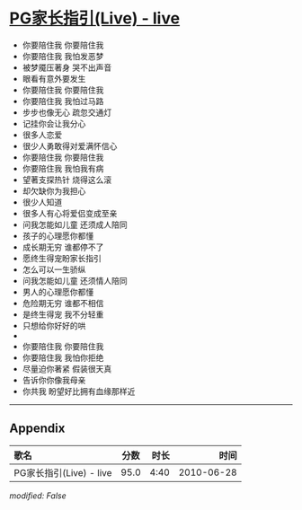 # [PG家长指引(Live) - live](https://music.163.com/song?id=64540)

* 你要陪住我 你要陪住我
* 你要陪住我 我怕发恶梦
* 被梦魇压著身 哭不出声音
* 眼看有意外要发生
* 你要陪住我 你要陪住我
* 你要陪住我 我怕过马路
* 步步也像无心 疏忽交通灯
* 记挂你会让我分心
* 很多人恋爱
* 很少人勇敢得对爱满怀信心
* 你要陪住我 你要陪住我
* 你要陪住我 我怕我有病
* 望著支探热针 烧得这么滚
* 却欠缺你为我担心
* 很少人知道
* 很多人有心将爱侣变成至亲
* 问我怎能如儿童 还须成人陪同
* 孩子的心理愿你都懂
* 成长期无穷 谁都停不了
* 愿终生得宠盼家长指引
* 怎么可以一生骄纵
* 问我怎能如儿童 还须情人陪同
* 男人的心理愿你都懂
* 危险期无穷 谁都不相信
* 是终生得宠 我不分轻重
* 只想给你好好的哄
* 
* 你要陪住我 你要陪住我
* 你要陪住我 我怕你拒绝
* 尽量迫你著紧 假装很天真
* 告诉你你像我母亲
* 你共我 盼望好比拥有血缘那样近


---

## Appendix

|歌名|分数|时长|时间|
|:---|:---:|---:|---:|
|PG家长指引(Live) - live|95.0|4:40|2010-06-28

*modified: False*
